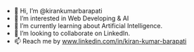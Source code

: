 - 👋 Hi, I’m @kirankumarbarapati
- 👀 I’m interested in Web Developing & AI
- 🌱 I’m currently learning about Artificial Intelligence.
- 💞️ I’m looking to collaborate on LinkedIn.
- 📫 Reach me by www.linkedin.com/in/kiran-kumar-barapati
